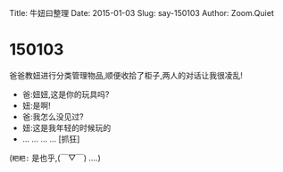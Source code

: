 Title: 牛妞曰整理
Date: 2015-01-03
Slug: say-150103
Author: Zoom.Quiet


# 150103


爸爸教妞进行分类管理物品,顺便收拾了柜子,两人的对话让我很凌乱!

- 爸:妞妞,这是你的玩具吗?
- 妞:是啊!
- 爸:我怎么没见过?
- 妞:这是我年轻的时候玩的
- ... ... ... ... [抓狂]


(`粑粑:` 是也乎,(￣▽￣) ....)
